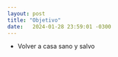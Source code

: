 ```yaml
---
layout: post
title: "Objetivo"
date:   2024-01-28 23:59:01 -0300
---
```

<ul>
	<li>Volver a casa sano y salvo</li>
</ul>
